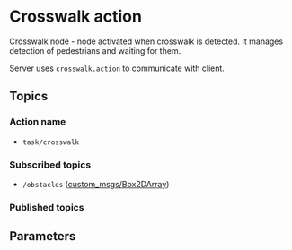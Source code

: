 # Crosswalk action

Crosswalk node - node activated when crosswalk is detected. It manages detection of pedestrians and waiting for them.

Server uses `crosswalk.action` to communicate with client.

## Topics

### Action name

- `task/crosswalk`

### Subscribed topics

- `/obstacles` ([custom_msgs/Box2DArray](./../../Shared/custom_msgs/msg/Box2DArray.msg))

### Published topics

## Parameters
